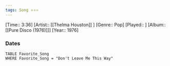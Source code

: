 ```yaml
---
tags: Song ⭐⭐⭐ 
---
```

[Time:: 3:36]
[Artist:: [[Thelma Houston]] ]
[Genre:: Pop]
[Played:: ]
[Album:: [[Pure Disco (1976)]]]
[Year:: 1976]
### Dates
````dataview
TABLE Favorite_Song
WHERE Favorite_Song = "Don't Leave Me This Way"
````